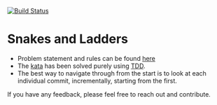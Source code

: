 [![Build Status](https://travis-ci.com/hemantpande/snakesAndLadders.png?branch=master)](https://travis-ci.com/hemantpande/snakesAndLadders)

# Snakes and Ladders

- Problem statement and rules can be found [here](https://www.codewars.com/kata/snakes-and-ladders-1)
- The [kata](https://en.wikipedia.org/wiki/Kata_(programming)) has been solved purely using [TDD](https://martinfowler.com/bliki/TestDrivenDevelopment.html).
- The best way to navigate through from the start is to look at each individual commit, incrementally, starting from the first.

If you have any feedback, please feel free to reach out and contribute.
